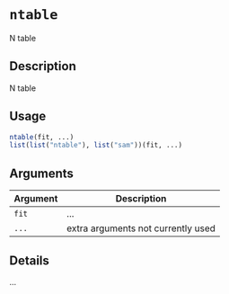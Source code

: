 # `ntable`

N table


## Description

N table


## Usage

```r
ntable(fit, ...)
list(list("ntable"), list("sam"))(fit, ...)
```


## Arguments

Argument      |Description
------------- |----------------
`fit`     |     ...
`...`     |     extra arguments not currently used


## Details

...


